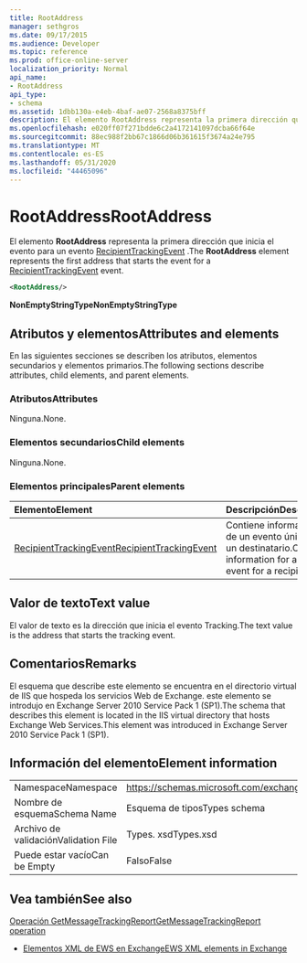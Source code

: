 ```yaml
---
title: RootAddress
manager: sethgros
ms.date: 09/17/2015
ms.audience: Developer
ms.topic: reference
ms.prod: office-online-server
localization_priority: Normal
api_name:
- RootAddress
api_type:
- schema
ms.assetid: 1dbb130a-e4eb-4baf-ae07-2568a8375bff
description: El elemento RootAddress representa la primera dirección que inicia el evento para un evento RecipientTrackingEvent.
ms.openlocfilehash: e020ff07f271bdde6c2a4172141097dcba66f64e
ms.sourcegitcommit: 88ec988f2bb67c1866d06b361615f3674a24e795
ms.translationtype: MT
ms.contentlocale: es-ES
ms.lasthandoff: 05/31/2020
ms.locfileid: "44465096"
---
```

# <a name="rootaddress"></a><span data-ttu-id="1257e-103">RootAddress</span><span class="sxs-lookup"><span data-stu-id="1257e-103">RootAddress</span></span>

<span data-ttu-id="1257e-104">El elemento **RootAddress** representa la primera dirección que inicia el evento para un evento [RecipientTrackingEvent](recipienttrackingevent.md) .</span><span class="sxs-lookup"><span data-stu-id="1257e-104">The **RootAddress** element represents the first address that starts the event for a [RecipientTrackingEvent](recipienttrackingevent.md) event.</span></span> 
  
```xml
<RootAddress/>
```

 <span data-ttu-id="1257e-105">**NonEmptyStringType**</span><span class="sxs-lookup"><span data-stu-id="1257e-105">**NonEmptyStringType**</span></span>
## <a name="attributes-and-elements"></a><span data-ttu-id="1257e-106">Atributos y elementos</span><span class="sxs-lookup"><span data-stu-id="1257e-106">Attributes and elements</span></span>

<span data-ttu-id="1257e-107">En las siguientes secciones se describen los atributos, elementos secundarios y elementos primarios.</span><span class="sxs-lookup"><span data-stu-id="1257e-107">The following sections describe attributes, child elements, and parent elements.</span></span>
  
### <a name="attributes"></a><span data-ttu-id="1257e-108">Atributos</span><span class="sxs-lookup"><span data-stu-id="1257e-108">Attributes</span></span>

<span data-ttu-id="1257e-109">Ninguna.</span><span class="sxs-lookup"><span data-stu-id="1257e-109">None.</span></span>
  
### <a name="child-elements"></a><span data-ttu-id="1257e-110">Elementos secundarios</span><span class="sxs-lookup"><span data-stu-id="1257e-110">Child elements</span></span>

<span data-ttu-id="1257e-111">Ninguna.</span><span class="sxs-lookup"><span data-stu-id="1257e-111">None.</span></span>
  
### <a name="parent-elements"></a><span data-ttu-id="1257e-112">Elementos principales</span><span class="sxs-lookup"><span data-stu-id="1257e-112">Parent elements</span></span>

|<span data-ttu-id="1257e-113">**Elemento**</span><span class="sxs-lookup"><span data-stu-id="1257e-113">**Element**</span></span>|<span data-ttu-id="1257e-114">**Descripción**</span><span class="sxs-lookup"><span data-stu-id="1257e-114">**Description**</span></span>|
|:-----|:-----|
|[<span data-ttu-id="1257e-115">RecipientTrackingEvent</span><span class="sxs-lookup"><span data-stu-id="1257e-115">RecipientTrackingEvent</span></span>](recipienttrackingevent.md) <br/> |<span data-ttu-id="1257e-116">Contiene información de un evento único para un destinatario.</span><span class="sxs-lookup"><span data-stu-id="1257e-116">Contains information for a single event for a recipient.</span></span>  <br/> |
   
## <a name="text-value"></a><span data-ttu-id="1257e-117">Valor de texto</span><span class="sxs-lookup"><span data-stu-id="1257e-117">Text value</span></span>

<span data-ttu-id="1257e-118">El valor de texto es la dirección que inicia el evento Tracking.</span><span class="sxs-lookup"><span data-stu-id="1257e-118">The text value is the address that starts the tracking event.</span></span>
  
## <a name="remarks"></a><span data-ttu-id="1257e-119">Comentarios</span><span class="sxs-lookup"><span data-stu-id="1257e-119">Remarks</span></span>

<span data-ttu-id="1257e-120">El esquema que describe este elemento se encuentra en el directorio virtual de IIS que hospeda los servicios Web de Exchange. este elemento se introdujo en Exchange Server 2010 Service Pack 1 (SP1).</span><span class="sxs-lookup"><span data-stu-id="1257e-120">The schema that describes this element is located in the IIS virtual directory that hosts Exchange Web Services.This element was introduced in Exchange Server 2010 Service Pack 1 (SP1).</span></span>
  
## <a name="element-information"></a><span data-ttu-id="1257e-121">Información del elemento</span><span class="sxs-lookup"><span data-stu-id="1257e-121">Element information</span></span>

|||
|:-----|:-----|
|<span data-ttu-id="1257e-122">Namespace</span><span class="sxs-lookup"><span data-stu-id="1257e-122">Namespace</span></span>  <br/> |https://schemas.microsoft.com/exchange/services/2006/types  <br/> |
|<span data-ttu-id="1257e-123">Nombre de esquema</span><span class="sxs-lookup"><span data-stu-id="1257e-123">Schema Name</span></span>  <br/> |<span data-ttu-id="1257e-124">Esquema de tipos</span><span class="sxs-lookup"><span data-stu-id="1257e-124">Types schema</span></span>  <br/> |
|<span data-ttu-id="1257e-125">Archivo de validación</span><span class="sxs-lookup"><span data-stu-id="1257e-125">Validation File</span></span>  <br/> |<span data-ttu-id="1257e-126">Types. xsd</span><span class="sxs-lookup"><span data-stu-id="1257e-126">Types.xsd</span></span>  <br/> |
|<span data-ttu-id="1257e-127">Puede estar vacío</span><span class="sxs-lookup"><span data-stu-id="1257e-127">Can be Empty</span></span>  <br/> |<span data-ttu-id="1257e-128">Falso</span><span class="sxs-lookup"><span data-stu-id="1257e-128">False</span></span>  <br/> |
   
## <a name="see-also"></a><span data-ttu-id="1257e-129">Vea también</span><span class="sxs-lookup"><span data-stu-id="1257e-129">See also</span></span>



[<span data-ttu-id="1257e-130">Operación GetMessageTrackingReport</span><span class="sxs-lookup"><span data-stu-id="1257e-130">GetMessageTrackingReport operation</span></span>](getmessagetrackingreport-operation.md)


- [<span data-ttu-id="1257e-131">Elementos XML de EWS en Exchange</span><span class="sxs-lookup"><span data-stu-id="1257e-131">EWS XML elements in Exchange</span></span>](ews-xml-elements-in-exchange.md)

